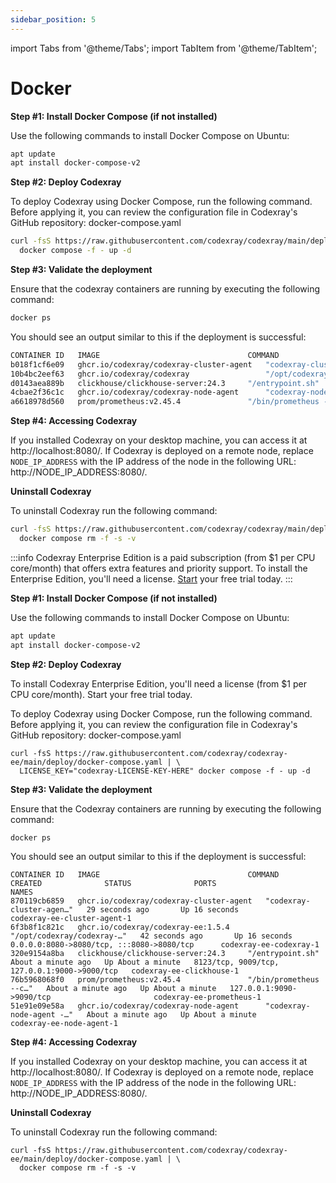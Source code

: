 ```yaml
---
sidebar_position: 5
---
```


import Tabs from '@theme/Tabs';
import TabItem from '@theme/TabItem';

# Docker

<Tabs queryString="edition">
  <TabItem value="ce" label="Community Edition" default>

**Step #1: Install Docker Compose (if not installed)**

Use the following commands to install Docker Compose on Ubuntu:

```bash
apt update
apt install docker-compose-v2
```

**Step #2: Deploy Codexray**

To deploy Codexray using Docker Compose, run the following command. Before applying it, you can review the configuration file in Codexray's GitHub repository: docker-compose.yaml

```bash
curl -fsS https://raw.githubusercontent.com/codexray/codexray/main/deploy/docker-compose.yaml | \
  docker compose -f - up -d
```

**Step #3: Validate the deployment**

Ensure that the codexray containers are running by executing the following command:

```bash
docker ps
```

You should see an output similar to this if the deployment is successful:

```bash
CONTAINER ID   IMAGE                                 COMMAND                  CREATED         STATUS         PORTS                                                 NAMES
b018f1cf6e09   ghcr.io/codexray/codexray-cluster-agent   "codexray-cluster-agen…"   5 seconds ago   Up 3 seconds                                                         codexray-cluster-agent-1
10b4bc2eef63   ghcr.io/codexray/codexray                 "/opt/codexray/codexray …"   5 seconds ago   Up 3 seconds   0.0.0.0:8080->8080/tcp, :::8080->8080/tcp             codexray-codexray-1
d0143aea889b   clickhouse/clickhouse-server:24.3     "/entrypoint.sh"         5 seconds ago   Up 4 seconds   8123/tcp, 9009/tcp, 127.0.0.1:9000->9000/tcp          codexray-clickhouse-1
4cbae2f36c1c   ghcr.io/codexray/codexray-node-agent      "codexray-node-agent -…"   5 seconds ago   Up 4 seconds                                                         codexray-node-agent-1
a6618978d560   prom/prometheus:v2.45.4               "/bin/prometheus --c…"   5 seconds ago   Up 4 seconds   127.0.0.1:9090->9090/tcp                              codexray-prometheus-1
```

**Step #4: Accessing Codexray**

If you installed Codexray on your desktop machine, you can access it at http://localhost:8080/.
If Codexray is deployed on a remote node, replace `NODE_IP_ADDRESS` with the IP address of the node in the following URL: 
http://NODE_IP_ADDRESS:8080/.

**Uninstall Codexray**

To uninstall Codexray run the following command:

```bash
curl -fsS https://raw.githubusercontent.com/codexray/codexray/main/deploy/docker-compose.yaml | \
  docker compose rm -f -s -v
```
  </TabItem>

  <TabItem value="ee" label="Enterprise Edition">

:::info
Codexray Enterprise Edition is a paid subscription (from $1 per CPU core/month) that offers extra features and priority support.
To install the Enterprise Edition, you'll need a license. [Start](https://codexray.com/account) your free trial today.
:::

**Step #1: Install Docker Compose (if not installed)**

Use the following commands to install Docker Compose on Ubuntu:

```bash
apt update
apt install docker-compose-v2
```

**Step #2: Deploy Codexray**

To install Codexray Enterprise Edition, you'll need a license (from $1 per CPU core/month). Start your free trial today.

To deploy Codexray using Docker Compose, run the following command. Before applying it, 
you can review the configuration file in Codexray's GitHub repository: docker-compose.yaml

```
curl -fsS https://raw.githubusercontent.com/codexray/codexray-ee/main/deploy/docker-compose.yaml | \
  LICENSE_KEY="codexray-LICENSE-KEY-HERE" docker compose -f - up -d
```

**Step #3: Validate the deployment**

Ensure that the Codexray containers are running by executing the following command:

```
docker ps
```

You should see an output similar to this if the deployment is successful:

```
CONTAINER ID   IMAGE                                 COMMAND                  CREATED              STATUS              PORTS                                          NAMES
870119cb6859   ghcr.io/codexray/codexray-cluster-agent   "codexray-cluster-agen…"   29 seconds ago       Up 16 seconds                                                      codexray-ee-cluster-agent-1
6f3b8f1c821c   ghcr.io/codexray/codexray-ee:1.5.4        "/opt/codexray/codexray-…"   42 seconds ago       Up 16 seconds       0.0.0.0:8080->8080/tcp, :::8080->8080/tcp      codexray-ee-codexray-1
320e9154a8ba   clickhouse/clickhouse-server:24.3     "/entrypoint.sh"         About a minute ago   Up About a minute   8123/tcp, 9009/tcp, 127.0.0.1:9000->9000/tcp   codexray-ee-clickhouse-1
76b5968068f0   prom/prometheus:v2.45.4               "/bin/prometheus --c…"   About a minute ago   Up About a minute   127.0.0.1:9090->9090/tcp                       codexray-ee-prometheus-1
51e91e09e58a   ghcr.io/codexray/codexray-node-agent      "codexray-node-agent -…"   About a minute ago   Up About a minute                                                  codexray-ee-node-agent-1
```

**Step #4: Accessing Codexray**

If you installed Codexray on your desktop machine, you can access it at http://localhost:8080/.
If Codexray is deployed on a remote node, replace `NODE_IP_ADDRESS` with the IP address of the node in the following URL: 
http://NODE_IP_ADDRESS:8080/.

**Uninstall Codexray**

To uninstall Codexray run the following command:

```
curl -fsS https://raw.githubusercontent.com/codexray/codexray-ee/main/deploy/docker-compose.yaml | \
  docker compose rm -f -s -v
```
</TabItem>
</Tabs>
